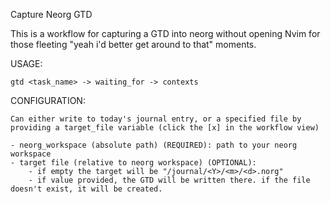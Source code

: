 Capture Neorg GTD

This is a workflow for capturing a GTD into neorg without opening Nvim for those fleeting "yeah i'd better get around to that" moments.

USAGE:

	gtd <task_name> -> waiting_for -> contexts


CONFIGURATION:

	Can either write to today's journal entry, or a specified file by providing a target_file variable (click the [x] in the workflow view)

	- neorg_workspace (absolute path) (REQUIRED): path to your neorg workspace
	- target file (relative to neorg workspace) (OPTIONAL):
		- if empty the target will be "/journal/<Y>/<m>/<d>.norg"
		- if value provided, the GTD will be written there. if the file doesn't exist, it will be created.
